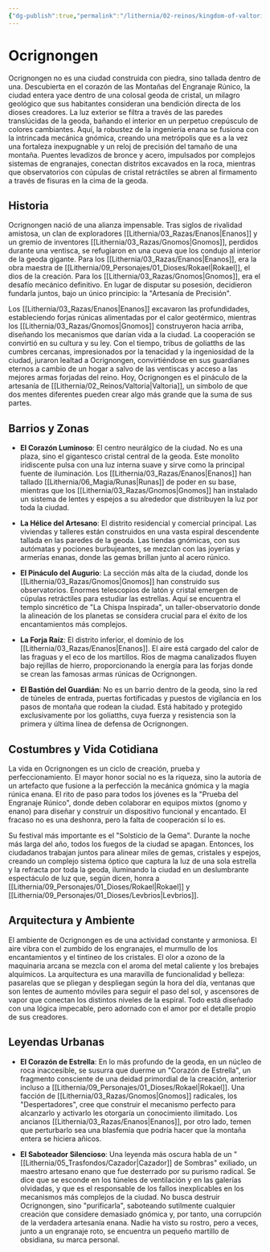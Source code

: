 ```yaml
---
{"dg-publish":true,"permalink":"/lithernia/02-reinos/kingdom-of-valtoria/ocrignongen/","title":"Ocrignongen","tags":["lithernia","ciudad","Valtoria"]}
---
```


# Ocrignongen

Ocrignongen no es una ciudad construida con piedra, sino tallada dentro de una. Descubierta en el corazón de las Montañas del Engranaje Rúnico, la ciudad entera yace dentro de una colosal geoda de cristal, un milagro geológico que sus habitantes consideran una bendición directa de los dioses creadores. La luz exterior se filtra a través de las paredes translúcidas de la geoda, bañando el interior en un perpetuo crepúsculo de colores cambiantes. Aquí, la robustez de la ingeniería enana se fusiona con la intrincada mecánica gnómica, creando una metrópolis que es a la vez una fortaleza inexpugnable y un reloj de precisión del tamaño de una montaña. Puentes levadizos de bronce y acero, impulsados por complejos sistemas de engranajes, conectan distritos excavados en la roca, mientras que observatorios con cúpulas de cristal retráctiles se abren al firmamento a través de fisuras en la cima de la geoda.

## Historia

Ocrignongen nació de una alianza impensable. Tras siglos de rivalidad amistosa, un clan de exploradores [[Lithernia/03_Razas/Enanos\|Enanos]] y un gremio de inventores [[Lithernia/03_Razas/Gnomos\|Gnomos]], perdidos durante una ventisca, se refugiaron en una cueva que los condujo al interior de la geoda gigante. Para los [[Lithernia/03_Razas/Enanos\|Enanos]], era la obra maestra de [[Lithernia/09_Personajes/01_Dioses/Rokael\|Rokael]], el dios de la creación. Para los [[Lithernia/03_Razas/Gnomos\|Gnomos]], era el desafío mecánico definitivo. En lugar de disputar su posesión, decidieron fundarla juntos, bajo un único principio: la "Artesanía de Precisión".

Los [[Lithernia/03_Razas/Enanos\|Enanos]] excavaron las profundidades, estableciendo forjas rúnicas alimentadas por el calor geotérmico, mientras los [[Lithernia/03_Razas/Gnomos\|Gnomos]] construyeron hacia arriba, diseñando los mecanismos que darían vida a la ciudad. La cooperación se convirtió en su cultura y su ley. Con el tiempo, tribus de goliatths de las cumbres cercanas, impresionados por la tenacidad y la ingeniosidad de la ciudad, juraron lealtad a Ocrignongen, convirtiéndose en sus guardianes eternos a cambio de un hogar a salvo de las ventiscas y acceso a las mejores armas forjadas del reino. Hoy, Ocrignongen es el pináculo de la artesanía de [[Lithernia/02_Reinos/Valtoria\|Valtoria]], un símbolo de que dos mentes diferentes pueden crear algo más grande que la suma de sus partes.

## Barrios y Zonas

- **El Corazón Luminoso**: El centro neurálgico de la ciudad. No es una plaza, sino el gigantesco cristal central de la geoda. Este monolito iridiscente pulsa con una luz interna suave y sirve como la principal fuente de iluminación. Los [[Lithernia/03_Razas/Enanos\|Enanos]] han tallado [[Lithernia/06_Magia/Runas\|Runas]] de poder en su base, mientras que los [[Lithernia/03_Razas/Gnomos\|Gnomos]] han instalado un sistema de lentes y espejos a su alrededor que distribuyen la luz por toda la ciudad.

- **La Hélice del Artesano**: El distrito residencial y comercial principal. Las viviendas y talleres están construidos en una vasta espiral descendente tallada en las paredes de la geoda. Las tiendas gnómicas, con sus autómatas y pociones burbujeantes, se mezclan con las joyerías y armerías enanas, donde las gemas brillan junto al acero rúnico.

- **El Pináculo del Augurio**: La sección más alta de la ciudad, donde los [[Lithernia/03_Razas/Gnomos\|Gnomos]] han construido sus observatorios. Enormes telescopios de latón y cristal emergen de cúpulas retráctiles para estudiar las estrellas. Aquí se encuentra el templo sincrético de "La Chispa Inspirada", un taller-observatorio donde la alineación de los planetas se considera crucial para el éxito de los encantamientos más complejos.

- **La Forja Raíz**: El distrito inferior, el dominio de los [[Lithernia/03_Razas/Enanos\|Enanos]]. El aire está cargado del calor de las fraguas y el eco de los martillos. Ríos de magma canalizados fluyen bajo rejillas de hierro, proporcionando la energía para las forjas donde se crean las famosas armas rúnicas de Ocrignongen.

- **El Bastión del Guardián**: No es un barrio dentro de la geoda, sino la red de túneles de entrada, puertas fortificadas y puestos de vigilancia en los pasos de montaña que rodean la ciudad. Está habitado y protegido exclusivamente por los goliatths, cuya fuerza y resistencia son la primera y última línea de defensa de Ocrignongen.

## Costumbres y Vida Cotidiana

La vida en Ocrignongen es un ciclo de creación, prueba y perfeccionamiento. El mayor honor social no es la riqueza, sino la autoría de un artefacto que fusione a la perfección la mecánica gnómica y la magia rúnica enana. El rito de paso para todos los jóvenes es la "Prueba del Engranaje Rúnico", donde deben colaborar en equipos mixtos (gnomo y enano) para diseñar y construir un dispositivo funcional y encantado. El fracaso no es una deshonra, pero la falta de cooperación sí lo es.

Su festival más importante es el "Solsticio de la Gema". Durante la noche más larga del año, todos los fuegos de la ciudad se apagan. Entonces, los ciudadanos trabajan juntos para alinear miles de gemas, cristales y espejos, creando un complejo sistema óptico que captura la luz de una sola estrella y la refracta por toda la geoda, iluminando la ciudad en un deslumbrante espectáculo de luz que, según dicen, honra a [[Lithernia/09_Personajes/01_Dioses/Rokael\|Rokael]] y [[Lithernia/09_Personajes/01_Dioses/Levbrios\|Levbrios]].

## Arquitectura y Ambiente

El ambiente de Ocrignongen es de una actividad constante y armoniosa. El aire vibra con el zumbido de los engranajes, el murmullo de los encantamientos y el tintineo de los cristales. El olor a ozono de la maquinaria arcana se mezcla con el aroma del metal caliente y los brebajes alquímicos. La arquitectura es una maravilla de funcionalidad y belleza: pasarelas que se pliegan y despliegan según la hora del día, ventanas que son lentes de aumento móviles para seguir el paso del sol, y ascensores de vapor que conectan los distintos niveles de la espiral. Todo está diseñado con una lógica impecable, pero adornado con el amor por el detalle propio de sus creadores.

## Leyendas Urbanas

- **El Corazón de Estrella**: En lo más profundo de la geoda, en un núcleo de roca inaccesible, se susurra que duerme un "Corazón de Estrella", un fragmento consciente de una deidad primordial de la creación, anterior incluso a [[Lithernia/09_Personajes/01_Dioses/Rokael\|Rokael]]. Una facción de [[Lithernia/03_Razas/Gnomos\|Gnomos]] radicales, los "Despertadores", cree que construir el mecanismo perfecto para alcanzarlo y activarlo les otorgaría un conocimiento ilimitado. Los ancianos [[Lithernia/03_Razas/Enanos\|Enanos]], por otro lado, temen que perturbarlo sea una blasfemia que podría hacer que la montaña entera se hiciera añicos.

- **El Saboteador Silencioso**: Una leyenda más oscura habla de un "[[Lithernia/05_Trasfondos/Cazador\|Cazador]] de Sombras" exiliado, un maestro artesano enano que fue desterrado por su purismo radical. Se dice que se esconde en los túneles de ventilación y en las galerías olvidadas, y que es el responsable de los fallos inexplicables en los mecanismos más complejos de la ciudad. No busca destruir Ocrignongen, sino "purificarla", saboteando sutilmente cualquier creación que considere demasiado gnómica y, por tanto, una corrupción de la verdadera artesanía enana. Nadie ha visto su rostro, pero a veces, junto a un engranaje roto, se encuentra un pequeño martillo de obsidiana, su marca personal.